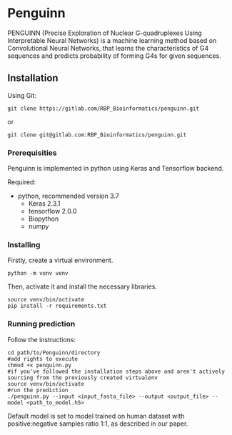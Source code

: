 # Penguinn

PENGUINN (Precise Exploration of Nuclear G-quadruplexes Using Interpretable Neural Networks) is a machine learning method based on Convolutional Neural Networks, that learns the characteristics of G4 sequences and predicts probability of forming G4s for given sequences.

## Installation

Using Git:

```
git clone https://gitlab.com/RBP_Bioinformatics/penguinn.git
```
or

```
git clone git@gitlab.com:RBP_Bioinformatics/penguinn.git
```

### Prerequisities

Penguinn is implemented in python using Keras and Tensorflow backend.

Required:

* python, recommended version 3.7
    * Keras 2.3.1
    * tensorflow 2.0.0
    * Biopython
    * numpy

### Installing
Firstly, create a virtual environment.
```
python -m venv venv
```
Then, activate it and install the necessary libraries.
```
source venv/bin/activate
pip install -r requirements.txt
```

### Running prediction

Follow the instructions:

```
cd path/to/Penguinn/directory
#add rights to execute
chmod +x penguinn.py
#if you've followed the installation steps above and aren't actively sourcing from the previously created virtualenv
source venv/bin/activate
#run the prediction
./penguinn.py --input <input_fasta_file> --output <output_file> --model <path_to_model.h5>
```

Default model is set to model trained on human dataset with positive:negative samples ratio 1:1, as described in our paper.

